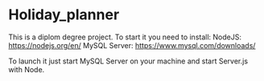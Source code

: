 # Holiday_planner

This is a diplom degree project.
To start it you need to install: 
NodeJS: https://nodejs.org/en/
MySQL Server: https://www.mysql.com/downloads/

To launch it just start MySQL Server on your machine and start Server.js with Node.

